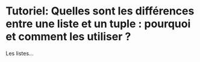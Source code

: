 # Tutoriel: Quelles sont les différences entre une liste et un tuple : pourquoi et comment les utiliser ?

Les listes...
